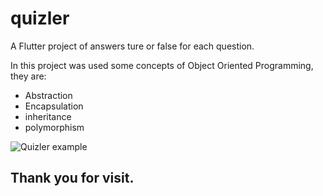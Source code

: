 # quizler

A Flutter project of answers ture or false for each question.

In this project was used some concepts of Object Oriented Programming, they are:

- Abstraction
- Encapsulation
- inheritance
- polymorphism

![Quizler example](https://media.giphy.com/media/TGQxDZ0UsecKzIPrhU/giphy.gif)

## Thank you for visit.
